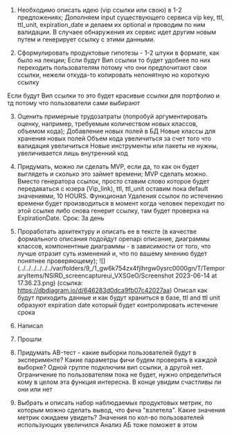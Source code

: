 1. Необходимо описать идею (vip ссылки или свою) в 1-2 предложениях;
Дополняем input существующего сервиса vip key, ttl, ttl_unit, expiration_date и делаем их optional и проводим по ним валидации. В случаее обнаружения их сервис идет
другим новым путем и генерирует ссылку с этими данными.

2. Сформулировать продуктовые гипотезы - 1-2 штуки в формате, как было на лекции;
Если будут Вип ссылки 
то будет удобнее по них переходить пользователям
потому что они предпочитают свои ссылки, нежели откуда-то копировать непонятную но короткую ссылку

Если будут Вип ссылки
то это будет красивые ссылки для портфолио и тд
потому что пользователи сами выбирают

3. Оценить примерные трудозатраты (попробуй аргументировать оценку, например, требуемым количеством новых классов, объемом кода);
Добавление новых полей в БД
Новые классы для хранения новых полей
Объем кода увеличиться за счет того что валидация увеличиться
Новые инструменты или пакеты не нужны, увеличивается лишь внутренний код

4. Придумать, можно ли сделать MVP, если да, то как он будет выглядеть и сколько это займет времени;
MVP сделать можно. Вместо генератора ссылок, просто ставим слово которое будет передаваться с юзера (Vip_link), ttl, ttl_unit оставим пока default значениями, 
10 HOURS. Функционал Удаления ссылок по истечению времени будет производиться в момент когда человек переходит по этой ссылке либо снова генерит ссылку, там будет 
проверка на ExpirationDate. Cрок: За день

5. Проработать архитектуру и описать ее в тексте (в качестве формального описания подойдут openapi описание, диаграммы классов, компонентные диаграммы - в зависимости от того, что лучше отразит суть
изменений и, что по вашему мнению будет понятнее проверяющему);
![](../../../../../../var/folders/9_/1_gw6k754zx4fjlhrgw0ysrc0000gn/T/TemporaryItems/NSIRD_screencaptureui_VXSGeO/Screenshot 2023-06-14 at 17.36.23.png) 
(ссылка: https://dbdiagram.io/d/646283d0dca9fb07c42027aa)
Описал как будут приходить данные и как будут храниться в базе, ttl and ttl unit образуют expiration date который будет контролировать истечение срока

6. Написал
7. Прошли

8. Придумать AB-тест - какие выборки пользователей будут в эксперименте? Какие параметры фичи будем проверять в каждой выборке?
Одной группе подключим вип ссылки, а другой нет. Ограничение по пользователям пока не будет, нужно определиться кому в целом эта функция интересна. В конце
увидим счастливы ли они или нет

9. Выбрать и описать набор наблюдаемых продуктовых метрик, по которым можно сделать вывод, что фича "взлетела". Какие значения метрик ожидаем увидеть?
Значения по кол-во пользователей использующих увеличился 
Анализ АБ тоже поможет в этом